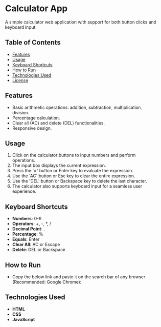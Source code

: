 # Calculator App

A simple calculator web application with support for both button clicks and keyboard input.

## Table of Contents

- [Features](#features)
- [Usage](#usage)
- [Keyboard Shortcuts](#keyboard-shortcuts)
- [How to Run](#how-to-run)
- [Technologies Used](#technologies-used)
- [License](#license)

## Features

- Basic arithmetic operations: addition, subtraction, multiplication, division.
- Percentage calculation.
- Clear all (AC) and delete (DEL) functionalities.
- Responsive design.

## Usage

1. Click on the calculator buttons to input numbers and perform operations.
2. The input box displays the current expression.
3. Press the '=' button or Enter key to evaluate the expression.
4. Use the 'AC' button or Esc key to clear the entire expression.
5. Use the 'DEL' button or Backspace key to delete the last character.
6. The calculator also supports keyboard input for a seamless user experience.

## Keyboard Shortcuts

- **Numbers**: 0-9
- **Operators**: +, -, *, /
- **Decimal Point**: .
- **Percentage**: %
- **Equals**: Enter
- **Clear All**: AC or Escape
- **Delete**: DEL or Backspace

## How to Run

- Copy the below link and paste it on the search bar of any browser (Recommended: Google Chrome):


## Technologies Used

- **HTML**
- **CSS**
- **JavaScript**

